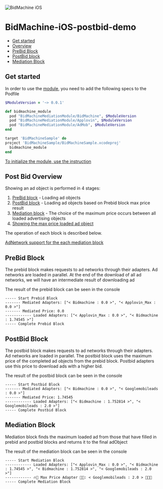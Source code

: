
![BidMachine iOS](https://appodeal-ios.s3-us-west-1.amazonaws.com/docs/bidmachine.png)
# BidMachine-iOS-postbid-demo

* [Get started](#get-started)
* [Overview](#post-bid-overview)
* [PreBid Block](#prebid-block)
* [PostBid block](#postbid-block)
* [Mediation Block](#mediation_block)

## Get started

In order to use the [module](https://github.com/bidmachine/BidMachine-iOS-Mediation-SDK), you need to add the following specs to the Podfile

``` ruby
$ModuleVersion = '~> 0.0.1'

def bidmachine_module
  pod "BidMachineMediationModule/BidMachine", $ModuleVersion
  pod "BidMachineMediationModule/Applovin", $ModuleVersion
  pod "BidMachineMediationModule/AdMob", $ModuleVersion
end

target 'BidMachineSample' do
project 'BidMachineSample/BidMachineSample.xcodeproj'
  bidmachine_module
end
```

[To initialize the module, use the instruction](https://github.com/bidmachine/BidMachine-iOS-Mediation-SDK#initialization)

## Post Bid Overview

Showing an ad object is performed in 4 stages:

1) [PreBid block](#prebid-block) - Loading ad objects
2) [PostBid block](#postbid-block) - Loading  ad objects based on Prebid block max price result
3) [Mediation block](#mediation-block) - The choice of the maximum price occurs between all loaded advertising objects
4) [Showing the max price loaded ad object](#showing-the-loaded-ad-object)

The operation of each block is described below.

[AdNetwork support for the each mediation block](https://github.com/bidmachine/BidMachine-iOS-Mediation-SDK#adaptors)

## PreBid Block

The prebid block makes requests to ad networks through their adapters. Ad networks are loaded in parallel. At the end of the download of all ad networks, we will have an intermediate result of downloading ad

The result of the prebid block can be seen in the console

``` objc
----- Start Prebid Block
------- Mediated Adapters: ["< Bidmachine : 0.0 >", "< Applovin_Max : 0.0 >"]
------- Mediated Price: 0.0
------------ Loaded Adapters: ["< Applovin_Max : 0.0 >", "< Bidmachine : 1.74545 >"]
----- Complete Prebid Block
```

## PostBid Block

The postbid block makes requests to ad networks through their adapters. Ad networks are loaded in parallel. The postbid block uses the maximum price of the completed ad objects from the prebid block. Postbid adapters use this price to download ads with a higher bid.

The result of the postbid block can be seen in the console

``` objc
----- Start Postbid Block
------- Mediated Adapters: ["< Bidmachine : 0.0 >", "< Googlemobileads : 0.0 >"]
------- Mediated Price: 1.74545
------------ Loaded Adapters: ["< Bidmachine : 1.752814 >", "< Googlemobileads : 2.0 >"]
----- Complete Postbid Block
```

## Mediation Block

Mediation block finds the maximum loaded ad from those that have filled in prebid and postbid blocks and returns it to the final adObject

The result of the mediation block can be seen in the console

``` objc
----- Start Mediation Block
------------ Loaded Adapters: ["< Applovin_Max : 0.0 >", "< Bidmachine : 1.74545 >", "< Bidmachine : 1.752814 >", "< Googlemobileads : 2.0 >"]
------------ 🔥🥳 Max Price Adapter 🥳🔥: < Googlemobileads : 2.0 > 🎉🎉🎉
----- Complete Mediation Block
```


